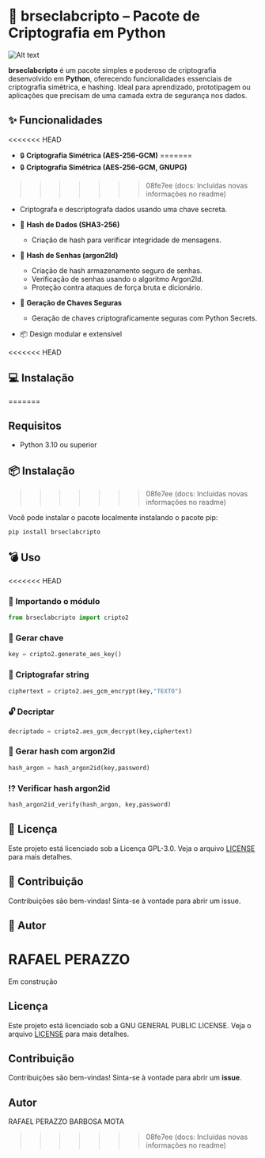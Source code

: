 # 🔐 brseclabcripto – Pacote de Criptografia em Python

![Alt text](https://hjgxogrnwlrwmgipixgo.supabase.co/storage/v1/object/public/fotos//logo.jpg)

**brseclabcripto** é um pacote simples e poderoso de criptografia desenvolvido em **Python**, oferecendo funcionalidades essenciais de criptografia simétrica, e hashing. Ideal para aprendizado, prototipagem ou aplicações que precisam de uma camada extra de segurança nos dados.

## ✨ Funcionalidades

<<<<<<< HEAD
- 🔒 **Criptografia Simétrica (AES-256-GCM)**
=======
- 🔒 **Criptografia Simétrica (AES-256-GCM, GNUPG)**
>>>>>>> 08fe7ee (docs: Incluídas novas informações no readme)
  - Criptografa e descriptografa dados usando uma chave secreta.
  
- 🧾 **Hash de Dados (SHA3-256)**
  - Criação de hash para verificar integridade de mensagens.

- 🧾 **Hash de Senhas (argon2Id)**
  - Criação de hash armazenamento seguro de senhas.
  - Verificação de senhas usando o algoritmo Argon2Id.
  - Proteção contra ataques de força bruta e dicionário.

- 🔐 **Geração de Chaves Seguras**
  - Geração de chaves criptograficamente seguras com Python Secrets.

- 📦 Design modular e extensível

<<<<<<< HEAD
## 💻 Instalação
=======
## Requisitos

- Python 3.10 ou superior

## 📦 Instalação
>>>>>>> 08fe7ee (docs: Incluídas novas informações no readme)

Você pode instalar o pacote localmente instalando o pacote pip:

```bash
pip install brseclabcripto
```

## 💣 Uso

<<<<<<< HEAD
### 📘 Importando o módulo

```python
from brseclabcripto import cripto2
```

### 🔑 Gerar chave

```python
key = cripto2.generate_aes_key()
```

### 🔐 Criptografar string

```python
ciphertext = cripto2.aes_gcm_encrypt(key,"TEXTO")
```

### 🔓 Decriptar

```python
decriptado = cripto2.aes_gcm_decrypt(key,ciphertext)
```

### 🧾 Gerar hash com argon2id

```python
hash_argon = hash_argon2id(key,password)
```

### ⁉️ Verificar hash argon2id

```python
hash_argon2id_verify(hash_argon, key,password)
```

## 💸 Licença

Este projeto está licenciado sob a Licença GPL-3.0. Veja o arquivo [LICENSE](LICENSE) para mais detalhes.

## 👥 Contribuição

Contribuições são bem-vindas! Sinta-se à vontade para abrir um issue.

## 👨 Autor

RAFAEL PERAZZO
=======
Em construção

## Licença

Este projeto está licenciado sob a GNU GENERAL PUBLIC LICENSE. Veja o arquivo [LICENSE](LICENSE) para mais detalhes.

## Contribuição

Contribuições são bem-vindas! Sinta-se à vontade para abrir um **issue**.

## Autor

RAFAEL PERAZZO BARBOSA MOTA
>>>>>>> 08fe7ee (docs: Incluídas novas informações no readme)
